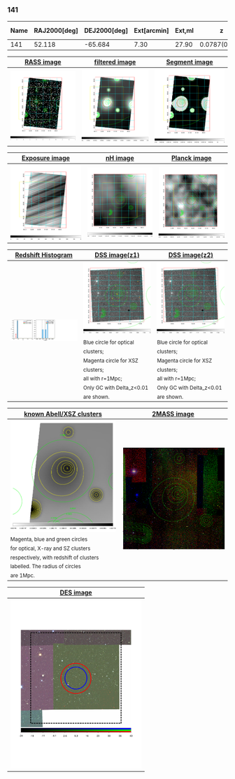<div STYLE="page-break-after: always;"></div>

### 141

|Name|RAJ2000[deg]|DEJ2000[deg] |Ext[arcmin]| Ext,ml | z | z_src| C|GC(XSZ,Delta_z<0.01)| GC(OPT,Delta_z<0.01)|GC| R_sig[arcmin] | R500[arcmin] | R500[Mpc]| CRsig[c/s] | CR500[c/s] |L500[1E44 erg/s]|F500[1E-12 erg/s/cm^2]| M500[1E14 Msun]|Tx[keV]|Cnt_sig|Beta|Rc[arcmin]|Comment|Alias|
|---|---|---|---|---|---|------|---|--------|---------|----------|---|---|---|---|---|---|---|---|---|---|---|---|---|---|
|141| 52.118| -65.684| 7.30| 27.90| 0.0787(0.005)| z1,| G| -| -| N| 7.338| 7.564| 0.675| 0.077(0.033)| 0.078(0.033)| 0.200(0.041)| 1.313(0.271)| 0.94(0.10)| 2.12(0.14)| 32.4| 0.846(-0.167+0.111)| 9.732(-1.921+1.875)| -| t368|

|[RASS image](../image/141/141_img.pdf)|[filtered image](../image/141/141_fil.pdf)|[Segment image](../image/141/141_seg.pdf)|
|-------------------|--------------------|-------------------|
| <img src="../image/141/141_img.png" width="300">  | <img src="../image/141/141_fil.png" width="300">   | <img src="../image/141/141_seg.png" width="300">  |

|[Exposure image](../image/141/141_mex.pdf)| [nH image](../image/141/141_nh.pdf)| [Planck image](../image/141/141_p.pdf)|
|-------------------|--------------------|-------------------|
|<img src="../image/141/141_mex.png" width="300">   | <img src="../image/141/141_nh.png" width="300">    | <img src="../image/141/141_p.png" width="300"> |

|[Redshift Histogram](../image/141/141_zg.pdf) | [DSS image(z1)](../image/141/141_dss_z1.pdf)      |  [DSS image(z2)](../image/141/141_dss_z2.pdf)    |
|-------------------|--------------------|-------------------|
|<img src="../image/141/141_zg.png" width="300"> |<img src="../image/141/141_dss_z1.png" width="300"> <sub><br>Blue circle for optical clusters; <br>Magenta circle for XSZ clusters; <br>all with r=1Mpc; <br>Only GC with Delta_z<0.01 are shown. </sub>| <img src="../image/141/141_dss_z2.png" width="300"><sub><br>Blue circle for optical clusters; <br>Magenta circle for XSZ clusters; <br>all with r=1Mpc; <br>Only GC with Delta_z<0.01 are shown. </sub> |

|[known Abell/XSZ clusters](../image/141/141_gc.pdf) | [2MASS image](../image/141/141_2mass.pdf)      |
|-------------------|-------------------|
|<img src=../image/141/141_gc.png width="300"> <br><sub>Magenta, blue and green circles <br>for optical, X-ray and SZ clusters <br>respectively, with redshift of clusters <br>labelled. The radius of circles <br>are 1Mpc.</sub>|<img src="../image/141/141_2mass.png" width="300">  |

|[DES image](../image/141/141_des.pdf)   |
|-------------------|
| <img src="../image/141/141_des.pdf" width="300">  |
